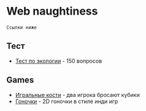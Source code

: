 # Web naughtiness
```
Ссылки ниже
```
## Тест

* [Тест по экологии](https://nobloodontheleaves.github.io/Test/) - 150 вопросов

## Games

* [Игральные кости](https://nobloodontheleaves.github.io/Cubes/) - два игрока бросают кубики
* [Гоночки](https://nobloodontheleaves.github.io/streetRaceJs/) - 2D гоночки в стиле инди игр

```
